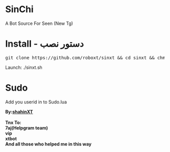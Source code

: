 # SinChi
A Bot Source For Seen  (New Tg)

# Install - دستور نصب
<pre>
git clone https://github.com/roboxt/sinxt && cd sinxt && chmod +x install.sh && ./install.sh
</pre>
 Launch: ./sinxt.sh
# Sudo
Add you userid in to Sudo.lua 

<b>By:<a href='https://telegram.me/shahin_xtbot'>shahinXT</a><br/><br/>
Tnx To:<br/>
7aj(Helpgram team)
<br/>
vip
<br/>
xtbot
<br/>
And all those who helped me in this way
